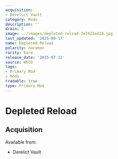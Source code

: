 ```yaml
---
acquisition:
- Derelict Vault
category: Mods
description: ''
drain: 2
image: ../images/depleted-reload-2e7421e410.jpg
last_updated: '2025-09-17'
name: Depleted Reload
polarity: naramon
rarity: Rare
release_date: '2015-07-31'
source: WFCD
tags:
- Primary Mod
- Mods
tradable: true
type: Primary Mod
---
```


# Depleted Reload

## Acquisition

Available from:
- Derelict Vault

